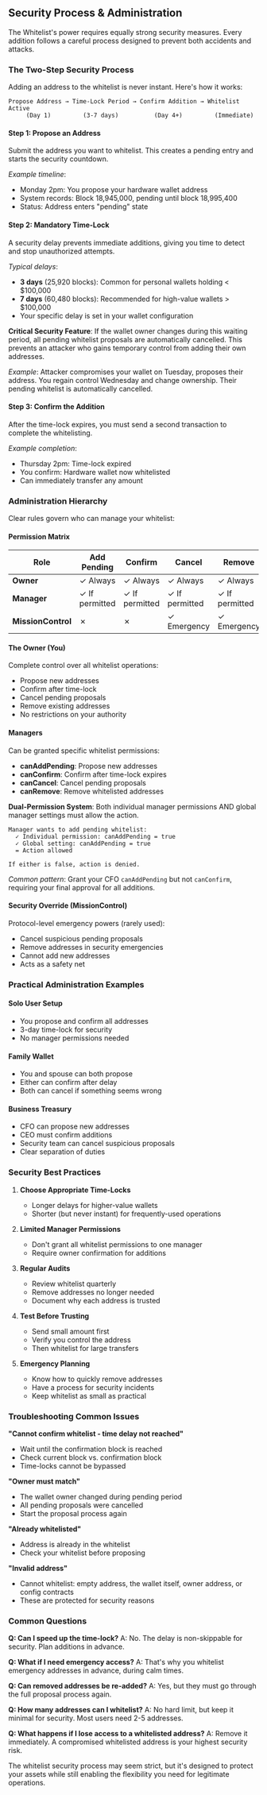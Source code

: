 ## Security Process & Administration

The Whitelist's power requires equally strong security measures. Every addition follows a careful process designed to prevent both accidents and attacks.

### The Two-Step Security Process

Adding an address to the whitelist is never instant. Here's how it works:

```
Propose Address → Time-Lock Period → Confirm Addition → Whitelist Active
     (Day 1)         (3-7 days)          (Day 4+)         (Immediate)
```

#### Step 1: Propose an Address
Submit the address you want to whitelist. This creates a pending entry and starts the security countdown.

*Example timeline*:
- Monday 2pm: You propose your hardware wallet address
- System records: Block 18,945,000, pending until block 18,995,400
- Status: Address enters "pending" state

#### Step 2: Mandatory Time-Lock
A security delay prevents immediate additions, giving you time to detect and stop unauthorized attempts.

*Typical delays*:
- **3 days** (25,920 blocks): Common for personal wallets holding < $100,000
- **7 days** (60,480 blocks): Recommended for high-value wallets > $100,000
- Your specific delay is set in your wallet configuration

**Critical Security Feature**: If the wallet owner changes during this waiting period, all pending whitelist proposals are automatically cancelled. This prevents an attacker who gains temporary control from adding their own addresses.

*Example*: Attacker compromises your wallet on Tuesday, proposes their address. You regain control Wednesday and change ownership. Their pending whitelist is automatically cancelled.

#### Step 3: Confirm the Addition
After the time-lock expires, you must send a second transaction to complete the whitelisting.

*Example completion*:
- Thursday 2pm: Time-lock expired
- You confirm: Hardware wallet now whitelisted
- Can immediately transfer any amount

### Administration Hierarchy

Clear rules govern who can manage your whitelist:

#### Permission Matrix

| Role | Add Pending | Confirm | Cancel | Remove | Override Limits |
|------|------------|---------|---------|---------|----------------|
| **Owner** | ✓ Always | ✓ Always | ✓ Always | ✓ Always | N/A |
| **Manager** | ✓ If permitted | ✓ If permitted | ✓ If permitted | ✓ If permitted | No |
| **MissionControl** | ✗ | ✗ | ✓ Emergency | ✓ Emergency | Yes |

#### The Owner (You)
Complete control over all whitelist operations:
- Propose new addresses
- Confirm after time-lock
- Cancel pending proposals
- Remove existing addresses
- No restrictions on your authority

#### Managers
Can be granted specific whitelist permissions:
- **canAddPending**: Propose new addresses
- **canConfirm**: Confirm after time-lock expires
- **canCancel**: Cancel pending proposals  
- **canRemove**: Remove whitelisted addresses

**Dual-Permission System**: Both individual manager permissions AND global manager settings must allow the action.

```
Manager wants to add pending whitelist:
  ✓ Individual permission: canAddPending = true
  ✓ Global setting: canAddPending = true
  = Action allowed

If either is false, action is denied.
```

*Common pattern*: Grant your CFO `canAddPending` but not `canConfirm`, requiring your final approval for all additions.

#### Security Override (MissionControl)
Protocol-level emergency powers (rarely used):
- Cancel suspicious pending proposals
- Remove addresses in security emergencies
- Cannot add new addresses
- Acts as a safety net

### Practical Administration Examples

#### Solo User Setup
- You propose and confirm all addresses
- 3-day time-lock for security
- No manager permissions needed

#### Family Wallet
- You and spouse can both propose
- Either can confirm after delay
- Both can cancel if something seems wrong

#### Business Treasury
- CFO can propose new addresses
- CEO must confirm additions
- Security team can cancel suspicious proposals
- Clear separation of duties

### Security Best Practices

1. **Choose Appropriate Time-Locks**
   - Longer delays for higher-value wallets
   - Shorter (but never instant) for frequently-used operations

2. **Limited Manager Permissions**
   - Don't grant all whitelist permissions to one manager
   - Require owner confirmation for additions

3. **Regular Audits**
   - Review whitelist quarterly
   - Remove addresses no longer needed
   - Document why each address is trusted

4. **Test Before Trusting**
   - Send small amount first
   - Verify you control the address
   - Then whitelist for large transfers

5. **Emergency Planning**
   - Know how to quickly remove addresses
   - Have a process for security incidents
   - Keep whitelist as small as practical

### Troubleshooting Common Issues

**"Cannot confirm whitelist - time delay not reached"**
- Wait until the confirmation block is reached
- Check current block vs. confirmation block
- Time-locks cannot be bypassed

**"Owner must match"**
- The wallet owner changed during pending period
- All pending proposals were cancelled
- Start the proposal process again

**"Already whitelisted"**
- Address is already in the whitelist
- Check your whitelist before proposing

**"Invalid address"**
- Cannot whitelist: empty address, the wallet itself, owner address, or config contracts
- These are protected for security reasons

### Common Questions

**Q: Can I speed up the time-lock?**
A: No. The delay is non-skippable for security. Plan additions in advance.

**Q: What if I need emergency access?**
A: That's why you whitelist emergency addresses in advance, during calm times.

**Q: Can removed addresses be re-added?**
A: Yes, but they must go through the full proposal process again.

**Q: How many addresses can I whitelist?**
A: No hard limit, but keep it minimal for security. Most users need 2-5 addresses.

**Q: What happens if I lose access to a whitelisted address?**
A: Remove it immediately. A compromised whitelisted address is your highest security risk.

The whitelist security process may seem strict, but it's designed to protect your assets while still enabling the flexibility you need for legitimate operations.